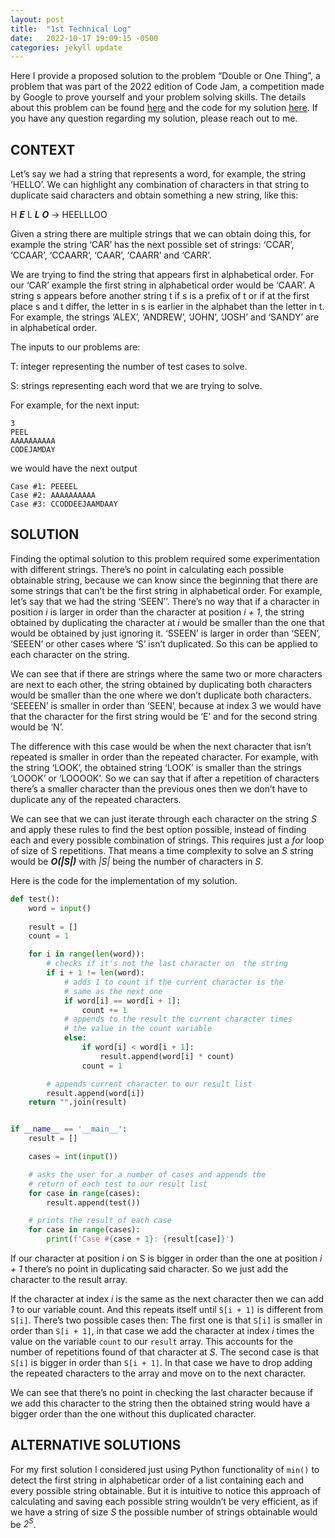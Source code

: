 ```yaml
---
layout: post
title:  "1st Technical Log"
date:   2022-10-17 19:09:15 -0500
categories: jekyll update
---
```


Here I provide a proposed solution to the problem “Double or One Thing”, a problem that was part of the 2022 edition of Code Jam, a competition made by Google to prove yourself and your problem solving skills. The details about this problem can be found [here][codejam] and the code for my solution [here][solution]. If you have any question regarding my solution, please reach out to me.
 
## CONTEXT

Let’s say we had a string that represents a word, for example, the string ‘HELLO’. We can highlight any combination of characters in that string to duplicate said characters and obtain something a new string, like this:
 
H ***E*** L ***L*** ***O*** → HEELLLOO
 
Given a string there are multiple strings that we can obtain doing this, for example the string ‘CAR’ has the next possible set of strings: ‘CCAR’, ‘CCAAR’, ‘CCAARR’, ‘CAAR’, ‘CAARR’ and ‘CARR’.
 
We are trying to find the string that appears first in alphabetical order. For our ‘CAR’ example the first string in alphabetical order would be ‘CAAR’. A string s appears before another string t if s is a prefix of t or if at the first place s and t differ, the letter in s is earlier in the alphabet than the letter in t. For example, the strings ‘ALEX’, ‘ANDREW’, ‘JOHN’, ‘JOSH’ and ‘SANDY’ are in alphabetical order.
 
The inputs to our problems are:
 
T\: integer representing the number of test cases to solve.

S\: strings representing each word that we are trying to solve.
 
For example, for the next input:

```
3
PEEL
AAAAAAAAAA
CODEJAMDAY
```
 
we would have the next output

```
Case #1: PEEEEL
Case #2: AAAAAAAAAA
Case #3: CCODDEEJAAMDAAY
```
 
## SOLUTION
 
Finding the optimal solution to this problem required some experimentation with different strings. There’s no point in calculating each possible obtainable string, because we can know since the beginning that there are some strings that can’t be the first string in alphabetical order. For example, let’s say that we had the string ‘SEEN’’. There’s no way that if a character in position *i* is larger in order than the character at position *i + 1*, the string obtained by duplicating the character at *i* would be smaller than the one that would be obtained by just ignoring it. ‘SSEEN’ is larger in order than ‘SEEN’, ‘SEEEN’ or other cases where ‘S’ isn’t duplicated. So this can be applied to each character on the string. 
 
We can see that if there are strings where the same two or more characters are next to each other, the string obtained by duplicating both characters would be smaller than the one where we don’t duplicate both characters. ‘SEEEEN’ is smaller in order than ‘SEEN’, because at index 3 we would have that the character for the first string would be ‘E’ and for the second string would be ‘N’.
 
The difference with this case would be when the next character that isn’t repeated is smaller in order than the repeated character. For example, with the string ‘LOOK’, the obtained string ‘LOOK’ is smaller than the strings ‘LOOOK’ or ‘LOOOOK’. So we can say that if after a repetition of characters there’s a smaller character than the previous ones then we don’t have to duplicate any of the repeated characters.
 
We can see that we can just iterate through each character on the string *S* and apply these rules to find the best option possible, instead of finding each and every possible combination of strings. This requires just a *for* loop of size of S repetitions. That means a time complexity to solve an *S* string would be ***O(\|S\|)*** with *\|S\|* being the number of characters in *S*.
 
Here is the code for the implementation of my solution.

```python
def test():
    word = input()
    
    result = []
    count = 1

    for i in range(len(word)):
        # checks if it's not the last character on  the string
        if i + 1 != len(word):
            # adds 1 to count if the current character is the
            # same as the next one
            if word[i] == word[i + 1]:
                count += 1
            # appends to the result the current character times 
            # the value in the count variable
            else:
                if word[i] < word[i + 1]:
                    result.append(word[i] * count)
                count = 1

        # appends current character to our result list
        result.append(word[i])
    return "".join(result)


if __name__ == '__main__':
    result = []

    cases = int(input())

    # asks the user for a number of cases and appends the
    # return of each test to our result list
    for case in range(cases):
        result.append(test())

    # prints the result of each case
    for case in range(cases):
        print(f'Case #{case + 1}: {result[case]}')
```
 
If our character at position *i* on S is bigger in order than the one at position *i + 1* there’s no point in duplicating said character. So we just add the character to the result array. 
 
If the character at index *i* is the same as the next character then we can add *1* to our variable count. And this repeats itself until `S[i + 1]` is different from `S[i]`. There’s two possible cases then: The first one is that `S[i]` is smaller in order than `S[i + 1]`, in that case we add the character at index *i* times the value on the variable `count` to our `result` array. This accounts for the number of repetitions found of that character at *S*. The second case is that `S[i]` is bigger in order than `S[i + 1]`. In that case we have to drop adding the repeated characters to the array and move on to the next character.
 
We can see that there’s no point in checking the last character because if we add this character to the string then the obtained string would have a bigger order than the one without this duplicated character.
 
## ALTERNATIVE SOLUTIONS

For my first solution I considered just using Python functionality of `min()` to detect the first string in alphabeticar order of a list containing each and every possible string obtainable. But it is intuitive to notice this approach of calculating and saving each possible string wouldn’t be very efficient, as if we have a string of size *S* the possible number of strings obtainable would be *2<sup>S</sup>*.

[codejam]: https://codingcompetitions.withgoogle.com/codejam/round/0000000000877ba5/0000000000aa8e9c#problem
[solution]: https://github.com/joseearias/codejam2022/blob/main/round1A/doubleoronething.py
